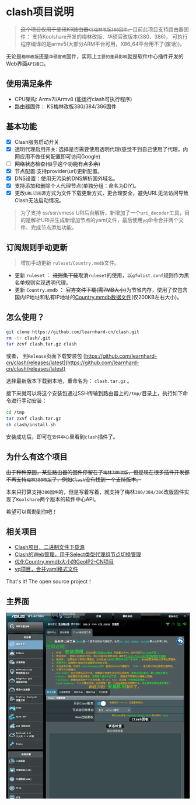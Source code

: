 # clash项目说明
>~~这个项目仅用于斐讯K3路由器`KS梅林改版380固件`。~~目前此项目支持路由器固件： 支持Koolshare开发的梅林改版、华硕官改版本(380、386)， 可执行程序编译的是armv5(大部分ARM平台可用，X86_64平台用不了(废话))。

无论是`梅林改版`还是`华硕官改`固件，实际上`主要的差异影响`就是软件中心插件开发的Web界面`API接口`。


## 使用满足条件

- CPU架构: Armv7l/Armv8 (能运行clash可执行程序)
- 路由器固件： KS梅林改版380/384/386固件

## 基本功能

- [x] Clash服务启动开关
- [x] 透明代理启用开关: 选择是否需要使用透明代理(感觉不到自己使用了代理，内网应用不做任何配置即可访问Google)
- [ ] ~~网络状态检查(似乎这个功能有点多余)~~
- [x] 节点配置:支持provider(url)更新配置。
- [x] DNS设置：使用无污染的DNS解析国外域名。
- [x] 支持添加和删除个人代理节点(单独分组：命名为DIY)。
- [x] 更改`URL订阅源`方式为文件下载更新方式，更合理安全，避免URL无法访问导致Clash无法启动情况。

> 为了支持 ss/ssr/vmess URI后台解析，新增加了一个`uri_decoder`工具，目的是解析URI并生成新增加节点的yaml文件，最后使用`yq`命令合并两个文件，完成节点添加功能。

## 订阅规则手动更新
> 增加手动更新 `ruleset`/`Country.mmdb`文件。

- 更新 `ruleset` ： ~~规则集下载~~取消`ruleset`的使用，以`gfwlist.conf`规则作为黑名单规则实现透明代理。
- 更新 `Country.mmdb` ： ~~官方文件下载(需7MB大小)~~为节省内存，使用了仅包含国内IP地址和私有IP地址的[Country.mmdb数据文件](https://cdn.jsdelivr.net/gh/Hackl0us/GeoIP2-CN@release/Country.mmdb)(仅200KB左右大小)。

## 怎么使用？

```bash
git clone https://github.com/learnhard-cn/clash.git
rm -tr clash/.git
tar zcvf clash.tar.gz clash
```

或者， 到`Release`页面下载安装包 [https://github.com/learnhard-cn/clash/releases/latest](https://github.com/learnhard-cn/clash/releases/latest)

选择最新版本下载到本地，重命名为： `clash.tar.gz` 。

接下来就可以将这个安装包通过SSH传输到路由器上的`/tmp/`目录上，执行如下命令进行手动安装：

```bash
cd /tmp
tar zxvf clash.tar.gz
sh clash/install.sh
```
安装成功后，即可在`软件中心`里看到`clash`插件了。



## 为什么有这个项目

~~由于种种原因，某些路由器的固件停留在了`梅林380改版`，但是现在很多插件开发都不再支持`梅林380改版`了，例如`Clash`没有找到一个支持版本。~~

本来只打算支持`380固件`的，但是写着写着，就支持了梅林`380/384/386`改版固件实现了`Koolshare`两个版本的软件中心API。

希望可以帮助到你吧！

## 相关项目

- [Clash项目，二进制文件下载源](https://github.com/Dreamacro/clash)
- [Clash的Web管理，用于Select类型代理组节点切换管理](https://github.com/haishanh/yacd)
- [优化Country.mmdb大小的GeoIP2-CN项目](https://github.com/Hackl0us/GeoIP2-CN)
- [yq项目，合并yaml格式文件](https://github.com/mikefarah/yq)

That's it! The open source project！


## 主界面

![](./images/demo.png)



